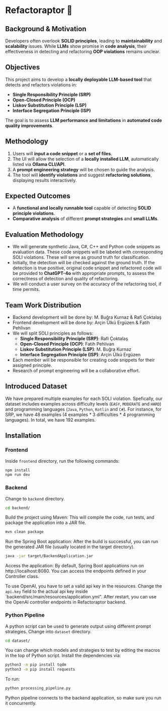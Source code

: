 # Refactoraptor 🦖

## Background & Motivation
Developers often overlook **SOLID principles**, leading to **maintainability** and **scalability** issues. While **LLMs** show promise in **code analysis**, their effectiveness in detecting and refactoring **OOP violations** remains unclear.

## Objectives
This project aims to develop a **locally deployable LLM-based tool** that detects and refactors violations in:

- **Single Responsibility Principle (SRP)**
- **Open-Closed Principle (OCP)**
- **Liskov Substitution Principle (LSP)**
- **Interface Segregation Principle (ISP)**

The goal is to assess **LLM performance and limitations** in **automated code quality improvements**.

## Methodology
1. Users will **input a code snippet** or a **set of files**.
2. The UI will allow the selection of a **locally installed LLM**, automatically listed via **Ollama CLI/API**.
3. A **prompt engineering strategy** will be chosen to guide the analysis.
4. The tool will **identify violations** and suggest **refactoring solutions**, displaying results interactively.

## Expected Outcomes
- A **functional and locally runnable tool** capable of detecting **SOLID principle violations**.
- **Comparative analysis** of different **prompt strategies** and **small LLMs**.

## Evaluation Methodology
- We will generate synthetic Java, C#, C++ and Python code snippets as evaluation data. These code snippets will be labeled with corresponding SOLI violations. These will serve as ground truth for classification.
- Initially, the detection will be checked against the ground truth. If the detection is true positive, original code snippet and refactored code will be provided to **ChatGPT-4o** with appropriate prompts, to assess the correctness of detection and quality of refactoring.
- We will conduct a user survey on the accuracy of the refactoring tool, if time permits.

## Team Work Distribution
- Backend development will be done by: M. Buğra Kurnaz & Rafi Çoktalaş
- Frontend development will be done by: Arçin Ülkü Ergüzen & Fatih Pehlivan
- We will split SOLI principles as follows: 
    - **Single Responsibility Principle (SRP)**: Rafi Çoktalaş
    - **Open-Closed Principle (OCP)**: Fatih Pehlivan
    - **Liskov Substitution Principle (LSP)**: M. Buğra Kurnaz
    - **Interface Segregation Principle (ISP)**: Arçin Ülkü Ergüzen
- Each member will be responsible for creating code snippets for their assigned principle.
- Research of prompt engineering will be a collaborative effort.

## Introduced Dataset

We have prepared multiple examples for each SOLI violation. Spefically, our dataset includes examples across difficulty levels (`EASY`, `MODERATE` and `HARD`) and programming languages (`Java`, `Python`, `Kotlin` and `C#`). For instance, for SRP, we have 48 examples (4 examples * 3 difficulties * 4 programming languages). In total, we have 192 examples.

## Installation

### Frontend

Inside `frontend` directory, run the following commands: 

```bash
npm install
npm run dev
```

### Backend

Change to `backend` directory.

```bash
cd backend/
```

Build the project using Maven: This will compile the code, run tests, and package the application into a JAR file.  

```bash
mvn clean package
```
Run the Spring Boot application: After the build is successful, you can run the generated JAR file (usually located in the target directory).  

```bash
java -jar target/BackendApplication.jar
```
Access the application: By default, Spring Boot applications run on http://localhost:8080. You can access the endpoints defined in your Controller class.

To use OpenAI, you have to set a valid api key in the resources. Change the `api.key` field to the actual api key inside `backend/src/main/resources/application.yml". 
After restart, you can use the OpenAI controller endpoints in Refactoraptor backend.

### Python Pipeline

A python script can be used to generate output using different prompt strategies. Change into `dataset` directory. 

```bash
cd dataset/
```

You can change which models and strategies to test by editing the macros in the top of Python script. Install the dependencies via: 
```bash
python3 -m pip install tqdm
python3 -m pip install requests
```

To run:

```bash
python processing_pipeline.py
```

Python pipeline connects to the backend application, so make sure you run it concurrently. 
